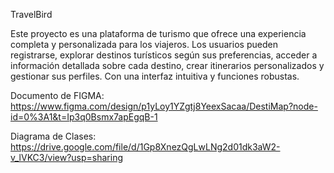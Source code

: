 TravelBird

Este proyecto es una plataforma de turismo que ofrece una experiencia completa y personalizada para los viajeros. 
Los usuarios pueden registrarse, explorar destinos turísticos según sus preferencias, acceder a información detallada sobre cada destino, crear itinerarios personalizados y gestionar sus perfiles. 
Con una interfaz intuitiva y funciones robustas.


Documento de FIGMA: https://www.figma.com/design/p1yLoy1YZgtj8YeexSacaa/DestiMap?node-id=0%3A1&t=Ip3q0Bsmx7apEgqB-1

Diagrama de Clases: https://drive.google.com/file/d/1Gp8XnezQgLwLNg2d01dk3aW2-v_lVKC3/view?usp=sharing
